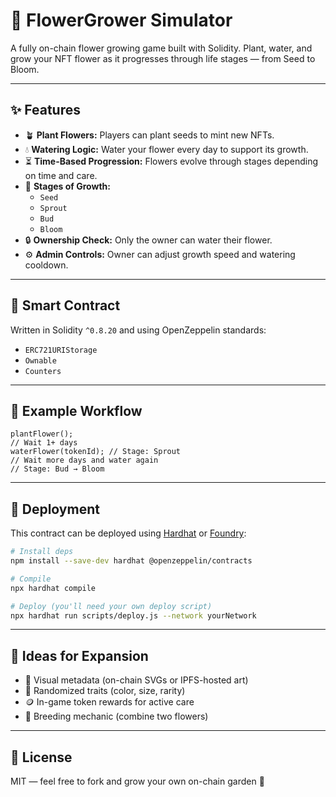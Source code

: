 # 🌸 FlowerGrower Simulator            
            
A fully on-chain flower growing game built with Solidity. Plant, water, and grow your NFT flower as it progresses through life stages — from Seed to Bloom.     
          
---       
         
## ✨ Features    
         
- 🪴 **Plant Flowers:** Players can plant seeds to mint new NFTs.     
- 💧 **Watering Logic:** Water your flower every day to support its growth.      
- ⏳ **Time-Based Progression:** Flowers evolve through stages depending on time and care.   
- 🌼 **Stages of Growth:** 
  - `Seed`    
  - `Sprout`   
  - `Bud`  
  - `Bloom`   
- 🔒 **Ownership Check:** Only the owner can water their flower.    
- ⚙️ **Admin Controls:** Owner can adjust growth speed and watering cooldown.   
     
---     
   
## 🧱 Smart Contract  
Written in Solidity `^0.8.20` and using OpenZeppelin standards:  
- `ERC721URIStorage`
- `Ownable`  
- `Counters`

---

## 🧪 Example Workflow
```solidity
plantFlower();
// Wait 1+ days
waterFlower(tokenId); // Stage: Sprout
// Wait more days and water again
// Stage: Bud → Bloom
```

---

## 🔧 Deployment
This contract can be deployed using [Hardhat](https://hardhat.org) or [Foundry](https://book.getfoundry.sh/):

```bash
# Install deps
npm install --save-dev hardhat @openzeppelin/contracts

# Compile
npx hardhat compile

# Deploy (you'll need your own deploy script)
npx hardhat run scripts/deploy.js --network yourNetwork
```

---

## 🧠 Ideas for Expansion
- 🌿 Visual metadata (on-chain SVGs or IPFS-hosted art)
- 🌈 Randomized traits (color, size, rarity)
- 🪙 In-game token rewards for active care
- 🧬 Breeding mechanic (combine two flowers)

---

## 📜 License
MIT — feel free to fork and grow your own on-chain garden 🌸

